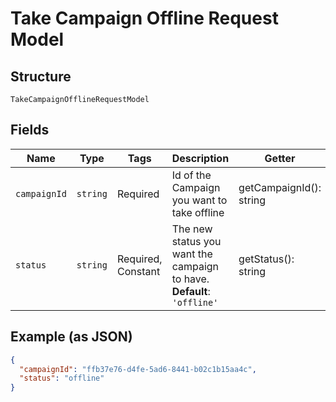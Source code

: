 
# Take Campaign Offline Request Model

## Structure

`TakeCampaignOfflineRequestModel`

## Fields

| Name | Type | Tags | Description | Getter | Setter |
|  --- | --- | --- | --- | --- | --- |
| `campaignId` | `string` | Required | Id of the Campaign you want to take offline | getCampaignId(): string | setCampaignId(string campaignId): void |
| `status` | `string` | Required, Constant | The new status you want the campaign to have.<br>**Default**: `'offline'` | getStatus(): string | setStatus(string status): void |

## Example (as JSON)

```json
{
  "campaignId": "ffb37e76-d4fe-5ad6-8441-b02c1b15aa4c",
  "status": "offline"
}
```

